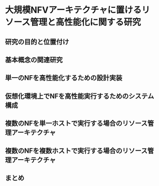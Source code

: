 
# 大規模NFVアーキテクチャに置けるリソース管理と高性能化に関する研究
## 研究の目的と位置付け
## 基本概念の関連研究
## 単一のNFを高性能化するための設計実装
## 仮想化環境上でNFを高性能実行するためのシステム構成
## 複数のNFを単一ホストで実行する場合のリソース管理アーキテクチャ
## 複数のNFを複数ホストで実行する場合のリソース管理アーキテクチャ
## まとめ


